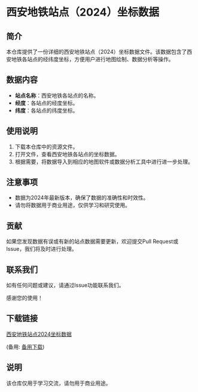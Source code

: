 # 西安地铁站点（2024）坐标数据

## 简介
本仓库提供了一份详细的西安地铁站点（2024）坐标数据文件。该数据包含了西安地铁各站点的经纬度坐标，方便用户进行地图绘制、数据分析等操作。

## 数据内容
- **站点名称**：西安地铁各站点的名称。
- **经度**：各站点的经度坐标。
- **纬度**：各站点的纬度坐标。

## 使用说明
1. 下载本仓库中的资源文件。
2. 打开文件，查看西安地铁各站点的坐标数据。
3. 根据需要，将数据导入到相应的地图软件或数据分析工具中进行进一步处理。

## 注意事项
- 数据为2024年最新版本，确保了数据的准确性和时效性。
- 请勿将数据用于商业用途，仅供学习和研究使用。

## 贡献
如果您发现数据有误或有新的站点数据需要更新，欢迎提交Pull Request或Issue，我们将及时进行处理。

## 联系我们
如有任何问题或建议，请通过Issue功能联系我们。

感谢您的使用！

## 下载链接
[西安地铁站点2024坐标数据](https://pan.quark.cn/s/8f55ec7d64ed) 

(备用: [备用下载](https://pan.baidu.com/s/1eqJBbZ0Krzi0MyiD3mbwqQ?pwd=1234))

## 说明

该仓库仅用于学习交流，请勿用于商业用途。
